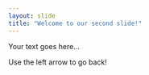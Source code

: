 ```yaml
---
layout: slide
title: "Welcome to our second slide!"
---
```

Your text goes here...


Use the left arrow to go back!
